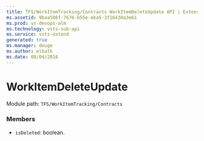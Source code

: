 ```yaml
---
title: TFS/WorkItemTracking/Contracts WorkItemDeleteUpdate API | Extensions for Visual Studio Team Services
ms.assetid: 9baa586f-7676-b55e-eba5-3f16430a3e61
ms.prod: vs-devops-alm
ms.technology: vsts-sub-api
ms.service: vsts-extend
generated: true
ms.manager: douge
ms.author: elbatk
ms.date: 08/04/2016
---
```


# WorkItemDeleteUpdate

Module path: `TFS/WorkItemTracking/Contracts`


### Members

* `isDeleted`: boolean. 

